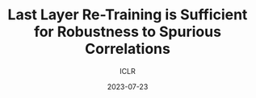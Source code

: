 ---
layout: seminar-post
title: "Last Layer Re-Training is Sufficient for Robustness to Spurious Correlations"
subtitle: 'ICLR'
categories: "Computer Vision"
tags: [Representation]
date: 2023-07-23
pdf_url: 'https://drive.google.com/file/d/1e8sScpkbqxsYMqWzTWZcEx_7b4mNsH40/preview'
---